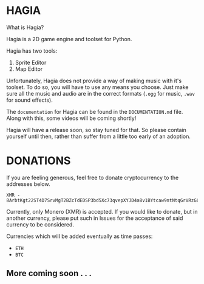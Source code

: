 # HAGIA

What is Hagia?

Hagia is a 2D game engine and toolset for Python.

Hagia has two tools:

1. Sprite Editor
2. Map Editor

Unfortunately, Hagia does not provide a way of making music with it's toolset.
To do so, you will have to use any means you choose.
Just make sure all the music and audio are in the correct formats (`.ogg` for music, `.wav` for sound effects).

The `documentation` for Hagia can be found in the `DOCUMENTATION.md` file.
Along with this, some videos will be coming shortly!

Hagia will have a release soon, so stay tuned for that.
So please contain yourself until then, rather than suffer from a little too early of an adoption.

# DONATIONS

If you are feeling generous, feel free to donate cryptocurrency to the addresses below.

```
XMR - 8ArbtKgt22ST4D7SrvMgT2BZcTdEDSP3bd5Xc73qvepXYJD4a8v1BYtcaw9ntNtqGrVRzGLFdJGgVgGFL7h32Zy7UPry7pL
```

Currently, only Monero (XMR) is accepted.
If you would like to donate, but in another currency, please put such in Issues for the acceptance of said currency to be considered.

Currencies which will be added eventually as time passes:

- `ETH`
- `BTC`

## More coming soon . . .
